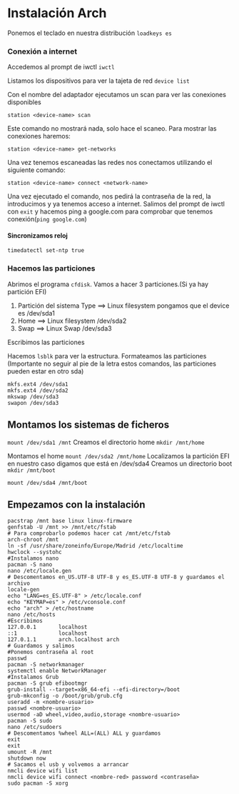 # Instalación Arch #
Ponemos el teclado en nuestra distribución `loadkeys es `

### Conexión a internet
Accedemos al prompt de iwctl `iwctl`

Listamos los dispositivos para ver la tajeta de red `device list`

Con el nombre del adaptador ejecutamos un scan para ver las conexiones disponibles

`station <device-name> scan`

Este comando no mostrará nada, solo hace el scaneo. Para mostrar las conexiones haremos:

`station <device-name> get-networks`

Una vez tenemos escaneadas las redes nos conectamos utilizando el siguiente comando:

`station <device-name> connect <network-name>`

Una vez ejecutado el comando, nos pedirá la contraseña de la red, la introducimos y ya tenemos acceso a internet.
Salimos del prompt de iwctl con `exit` y hacemos ping a google.com para comprobar que tenemos conexión(`ping google.com`)

#### Sincronizamos reloj

`timedatectl set-ntp true`

### Hacemos las particiones
Abrimos el programa `cfdisk`. Vamos a hacer 3 particiones.(Si ya hay partición EFI)
1. Partición del sistema  Type ==> Linux filesystem pongamos que el device es /dev/sda1
2. Home                        ==> Linux filesystem                           /dev/sda2
3. Swap                        ==> Linux Swap                                 /dev/sda3

Escribimos las particiones

Hacemos `lsblk` para ver la estructura.
Formateamos las particiones (Importante no seguir al pie de la letra estos comandos, las particiones pueden estar en otro sda)
```
mkfs.ext4 /dev/sda1
mkfs.ext4 /dev/sda2
mkswap /dev/sda3
swapon /dev/sda3
```
## Montamos los sistemas de ficheros

`mount /dev/sda1 /mnt`
Creamos el directorio home `mkdir /mnt/home`

Montamos el home `mount /dev/sda2 /mnt/home`
Localizamos la partición EFI en nuestro caso digamos que está en /dev/sda4
Creamos un directorio boot `mkdir /mnt/boot`

`mount /dev/sda4 /mnt/boot`

## Empezamos con la instalación

```
pacstrap /mnt base linux linux-firmware
genfstab -U /mnt >> /mnt/etc/fstab
# Para comprobarlo podemos hacer cat /mnt/etc/fstab
arch-chroot /mnt
ln -sf /usr/share/zoneinfo/Europe/Madrid /etc/localtime
hwclock --systohc
#Instalamos nano
pacman -S nano
nano /etc/locale.gen
# Descomentamos en_US.UTF-8 UTF-8 y es_ES.UTF-8 UTF-8 y guardamos el archivo
locale-gen
echo "LANG=es_ES.UTF-8" > /etc/locale.conf
echo "KEYMAP=es" > /etc/vconsole.conf
echo "arch" > /etc/hostname
nano /etc/hosts
#Escribimos
127.0.0.1       localhost
::1             localhost
127.0.1.1       arch.localhost arch
# Guardamos y salimos
#Ponemos contraseña al root
passwd
pacman -S networkmanager
systemctl enable NetworkManager
#Instalamos Grub
pacman -S grub efibootmgr
grub-install --target=x86_64-efi --efi-directory=/boot
grub-mkconfig -o /boot/grub/grub.cfg
useradd -m <nombre-usuario>
passwd <nombre-usuario>
usermod -aD wheel,video,audio,storage <nombre-usuario>
pacman -S sudo
nano /etc/sudoers
# Descomentamos %wheel ALL=(ALL) ALL y guardamos
exit
exit
umount -R /mnt
shutdown now
# Sacamos el usb y volvemos a arrancar
nmcli device wifi list
nmcli device wifi connect <nombre-red> password <contraseña>
sudo pacman -S xorg


```


